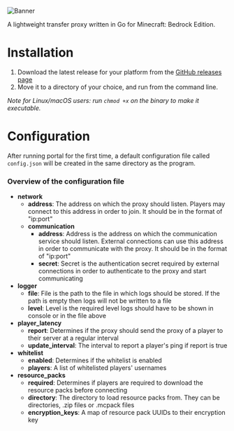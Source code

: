 ![Banner](https://raw.githubusercontent.com/Paroxity/portal/master/banner.png)

A lightweight transfer proxy written in Go for Minecraft: Bedrock Edition.

# Installation
1. Download the latest release for your platform from the [GitHub releases page](https://github.com/Paroxity/portal/releases/)
2. Move it to a directory of your choice, and run from the command line. 

*Note for Linux/macOS users: run `chmod +x` on the binary to make it executable.*
# Configuration
After running portal for the first time, a default configuration file called `config.json` will be created in the same directory as the program.
### Overview of the configuration file
- **network**
  - **address**: The address on which the proxy should listen. Players may connect to this address in order to join. It should be in the format of "ip:port"
  - **communication**
    - **address**: Address is the address on which the communication service should listen. External connections can use this address in order to communicate with the proxy. It should be in the format of "ip:port"
    - **secret**: Secret is the authentication secret required by external connections in order to authenticate to the proxy and start communicating
- **logger** 
  - **file**: File is the path to the file in which logs should be stored. If the path is empty then logs will not be written to a file
  - **level**: Level is the required level logs should have to be shown in console or in the file above
- **player_latency**
  - **report**: Determines if the proxy should send the proxy of a player to their server at a regular interval
  - **update_interval**: The interval to report a player's ping if report is true
- **whitelist**
  - **enabled**: Determines if the whitelist is enabled
  - **players**: A list of whitelisted players' usernames
- **resource_packs**
  - **required**: Determines if players are required to download the resource packs before connecting
  - **directory**: The directory to load resource packs from. They can be directories, .zip files or .mcpack files
  - **encryption_keys**: A map of resource pack UUIDs to their encryption key
